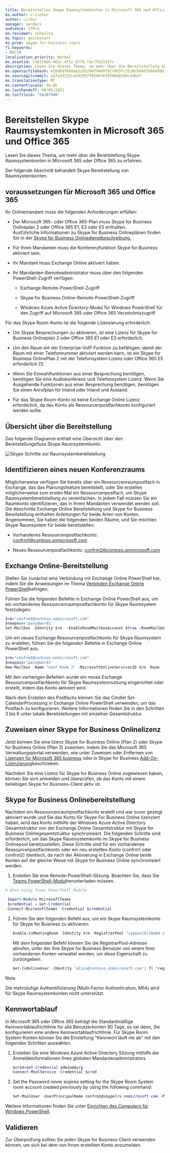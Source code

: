 ```yaml
---
title: Bereitstellen Skype Raumsystemkonten in Microsoft 365 und Office 365
ms.author: v-cichur
author: cichur
manager: serdars
audience: ITPro
ms.reviewer: sohailta
ms.topic: quickstart
ms.prod: skype-for-business-itpro
f1.keywords:
- NOCSH
localization_priority: Normal
ms.assetid: c36150bb-461c-4f1c-877b-fac7fb232f7c
description: Lesen Sie dieses Thema, um mehr über die Bereitstellung Skype Raumsystemkonten in Microsoft 365 oder Office 365 zu erfahren.
ms.openlocfilehash: e50d0df6b0ae3c03299756d9f917083fc2518cb64d7b049d0d7b23eb4f64b063
ms.sourcegitcommit: a17ad3332ca5d2997f85db7835500d8190c34b2f
ms.translationtype: MT
ms.contentlocale: de-DE
ms.lasthandoff: 08/05/2021
ms.locfileid: "54307946"
---
```

# <a name="provisioning-skype-room-system-accounts-in-microsoft-365-and-office-365"></a>Bereitstellen Skype Raumsystemkonten in Microsoft 365 und Office 365
 
Lesen Sie dieses Thema, um mehr über die Bereitstellung Skype Raumsystemkonten in Microsoft 365 oder Office 365 zu erfahren.
  
Der folgende Abschnitt behandelt Skype Bereitstellung von Raumsystemkonten.
  
## <a name="microsoft-365-and-office-365-prerequisites"></a>voraussetzungen für Microsoft 365 und Office 365

Ihr Onlinemandant muss die folgenden Anforderungen erfüllen:
  
- Der Microsoft 365- oder Office 365-Plan muss Skype for Business Onlineplan 2 oder Office 365 E1, E3 oder E5 enthalten. <br/>Ausführliche Informationen zu Skype for Business Onlineplänen finden Sie in der [Skype for Business Onlinedienstbeschreibung.](/office365/servicedescriptions/skype-for-business-online-service-description/skype-for-business-online-service-description)
    
- Für Ihren Mandanten muss die Konferenzfunktion Skype for Business aktiviert sein.
    
- Ihr Mandant muss Exchange Online aktiviert haben. 
    
- Ihr Mandanten-Remoteadministrator muss über den folgenden PowerShell-Zugriff verfügen:
    
  - Exchange Remote-PowerShell-Zugriff
    
  - Skype for Business Online-Remote-PowerShell-Zugriff
    
  - Windows Azure Active Directory-Modul für Windows PowerShell für den Zugriff auf Microsoft 365 oder Office 365 Verzeichniszugriff
    
Für das Skype Room-Konto ist die folgende Lizenzierung erforderlich:
  
- Um Skype Besprechungen zu aktivieren, ist eine Lizenz für Skype for Business Onlineplan 2 oder Office 365 E1 oder E3 erforderlich.
    
- Um den Raum mit der Enterprise-VoIP Funktion zu befähigen, damit der Raum mit einer Telefonnummer aktiviert werden kann, ist ein Skype for Business OnlinePlan 2 mit der Telefonsystem-Lizenz oder Office 365 E5 erforderlich (1).
    
- Wenn Sie Einwahlfunktionen aus einer Besprechung benötigen, benötigen Sie eine Audiokonferenz und Telefonsystem Lizenz.  Wenn Sie Ausgehende Funktionen aus einer Besprechung benötigen, benötigen Sie einen Anrufplan für Inland oder Inland und Ausland. 
    
- Für das Skype Room-Konto ist keine Exchange Online Lizenz erforderlich, da das Konto als Ressourcenpostfachkonto konfiguriert werden sollte.
    
## <a name="provisioning-overview"></a>Übersicht über die Bereitstellung

Das folgende Diagramm enthält eine Übersicht über den Bereitstellungsfluss Skype Raumsystemkonto.
  
![Skype Schritte zur Raumsystembereitstellung](../../media/354c5659-317b-4e85-a1bc-c60c07f305a4.png)
  
## <a name="identify-a-new-conference-room"></a>Identifizieren eines neuen Konferenzraums

Möglicherweise verfügen Sie bereits über ein Ressourcenraumpostfach in Exchange, das das Planungsfeature bereitstellt, oder Sie erstellen möglicherweise zum ersten Mal ein Ressourcenpostfach, um Skype Raumsystembereitstellung zu vereinfachen. In jedem Fall müssen Sie ein Raumkonto identifizieren, das in Ihrem Mandanten verwendet werden soll. Die Abschnitte Exchange Online Bereitstellung und Skype for Business Bereitstellung enthalten Anleitungen für beide Arten von Konten. Angenommen, Sie haben die folgenden beiden Räume, und Sie möchten Skype Raumsystem für beide bereitstellen:
  
- Vorhandenes Ressourcenpostfachkonto: confrm1@contoso.onmicrosoft.com
    
- Neues Ressourcenpostfachkonto: confrm2@contoso.onmicrosoft.com
    
## <a name="exchange-online-provisioning"></a>Exchange Online-Bereitstellung

Stellen Sie zunächst eine Verbindung mit Exchange Online PowerShell her, indem Sie die Anweisungen im Thema [Verbinden Exchange Online PowerShell](/powershell/exchange/connect-to-exchange-online-powershell)befolgen.
  
Führen Sie die folgenden Befehle in Exchange Online PowerShell aus, um ein vorhandenes Ressourcenraumpostfachkonto für Skype Raumsystem festzulegen:
  
```powershell
$rm="confrm1@contoso.onmicrosoft.com"
$newpass='pass@word1'
Set-Mailbox -Identity $rm  -EnableRoomMailboxAccount $true -RoomMailboxPassword (ConvertTo-SecureString $newpass -AsPlainText -Force)
```

Um ein neues Exchange Ressourcenpostfachkonto für Skype Raumsystem zu erstellen, führen Sie die folgenden Befehle in Exchange Online PowerShell aus:
  
```powershell
$rm="confrm2@contoso.onmicrosoft.com"
$newpass='pass@word1'
New-Mailbox -Name "Conf Room 2" -MicrosoftOnlineServicesID $rm -Room  -EnableRoomMailboxAccount $true -RoomMailboxPassword (ConvertTo-SecureString $newpass -AsPlainText -Force)
```

Mit den vorherigen Befehlen wurde ein neues Exchange Ressourcenpostfachkonto für Skype Raumsystemnutzung eingerichtet oder erstellt, indem das Konto aktiviert wird.
  
Nach dem Erstellen des Postfachs können Sie das Cmdlet Set-CalendarProcessing in Exchange Online PowerShell verwenden, um das Postfach zu konfigurieren. Weitere Informationen finden Sie in den Schritten 3 bis 6 unter lokale Bereitstellungen mit einzelner Gesamtstruktur.

## <a name="assigning-a-skype-for-business-online-license"></a>Zuweisen einer Skype for Business Onlinelizenz

Jetzt können Sie eine lizenz Skype for Business Online (Plan 2) oder Skype for Business Online (Plan 3) zuweisen, indem Sie das Microsoft 365 Verwaltungsportal verwenden, wie unter Zuweisen oder Entfernen von [Lizenzen für Microsoft 365 business](https://support.office.com/article/Assign-or-remove-licenses-for-Office-365-for-business-997596b5-4173-4627-b915-36abac6786dc?ui=en-US&amp;rs=en-US&amp;ad=US) oder in Skype for Business [Add-On-Lizenzierung](https://support.office.com/article/Skype-for-Business-add-on-licensing-3ed752b1-5983-43f9-bcfd-760619ab40a7)beschrieben. 
  
Nachdem Sie eine Lizenz für Skype for Business Online zugewiesen haben, können Sie sich anmelden und überprüfen, ob das Konto mit einem beliebigen Skype for Business-Client aktiv ist.
  
## <a name="skype-for-business-online-provisioning"></a>Skype for Business Onlinebereitstellung

Nachdem ein Ressourcenraumpostfachkonto erstellt und wie zuvor gezeigt aktiviert wurde und Sie das Konto für Skype For Business Online lizenziert haben, wird das Konto mithilfe der Windows Azure Active Directory Gesamtstruktur von der Exchange Online Gesamtstruktur mit Skype for Business Onlinegesamtstruktur synchronisiert. Die folgenden Schritte sind erforderlich, um das Skype Raumsystemkonto im Skype for Business Onlinepool bereitzustellen. Diese Schritte sind für ein vorhandenes Ressourcenpostfachkonto oder ein neu erstelltes Konto (confrm1 oder confrm2) identisch, da nach der Aktivierung in Exchange Online beide Konten auf die gleiche Weise mit Skype for Business Online synchronisiert werden:
  
1. Erstellen Sie eine Remote-PowerShell-Sitzung. Beachten Sie, dass Sie [Teams PowerShell-Modul](/microsoftteams/teams-powershell-install)herunterladen müssen.
    
  ```powershell
  # When using Teams PowerShell Module

   Import-Module MicrosoftTeams
   $credential = Get-Credential
   Connect-MicrosoftTeams -Credential $credential
  ```

2. Führen Sie den folgenden Befehl aus, um ein Skype Raumsystemkonto für Skype for Business zu aktivieren:
    
   ```powershell
   Enable-CsMeetingRoom -Identity $rm -RegistrarPool "sippoolbl20a04.infra.lync.com" -SipAddressType EmailAddress
   ```

    Mit dem folgenden Befehl können Sie die RegistrarPool-Adresse abrufen, unter der Ihre Skype for Business Benutzer von einem Ihrer vorhandenen Konten verwaltet werden, um diese Eigenschaft zu zurückgeben:
    
   ```powershell
   Get-CsOnlineUser -Identity 'alice@contoso.onmicrosoft.com'| fl *registrarpool*
   ```

>[!NOTE] 
>Die mehrstufige Authentifizierung (Multi-Factor Authentication, MFA) wird für Skype Raumsystemkonten nicht unterstützt. 

## <a name="password-expiration"></a>Kennwortablauf

In Microsoft 365 oder Office 365 beträgt die Standardmäßige Kennwortablaufrichtlinie für alle Benutzerkonten 90 Tage, es sei denn, Sie konfigurieren eine andere Kennwortablaufrichtlinie. Für Skype Room System-Konten können Sie die Einstellung "Kennwort läuft nie ab" mit den folgenden Schritten auswählen.
  
1. Erstellen Sie eine Windows Azure Active Directory Sitzung mithilfe der Anmeldeinformationen ihres globalen Mandantenadministrators.
    
    ```powershell
    $cred=Get-Credential admin@$org
    Connect-MsolService -Credential $cred
    ```

2. Set the Password never expires setting for the Skype Room System room account created previously by using the following command:
    
   ```powershell
   Set-MsolUser -UserPrincipalName confrm1@skypelrs.onmicrosoft.com -PasswordNeverExpires $true
   ```

Weitere Informationen finden Sie unter [Einrichten des Computers für Windows PowerShell](../../../SfbOnline/set-up-your-computer-for-windows-powershell/set-up-your-computer-for-windows-powershell.md).
  
## <a name="validate"></a>Validieren

Zur Überprüfung sollten Sie jeden Skype for Business Client verwenden können, um sich bei dem von Ihnen erstellten Konto anzumelden.